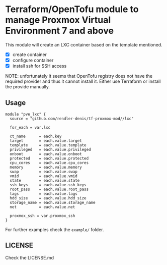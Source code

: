 # Terraform/OpenTofu module to manage Proxmox Virtual Environment 7 and above

This module will create an LXC container based on the template mentioned.

- [x] create container
- [x] configure container
- [x] install ssh for SSH access

NOTE: unfortunately it seems that OpenTofu registry does not have the required
provider and thus it cannot install it. Either use Terraform or install the provide
manually.

## Usage

```hcl
module "pve_lxc" {
  source = "github.com/rendler-denis/tf-proxmox-mod//lxc"

  for_each = var.lxc

  ct_name      = each.key
  target       = each.value.target
  template     = each.value.template
  privileged   = each.value.privileged
  onboot       = each.value.onboot
  protected    = each.value.protected
  cpu_cores    = each.value.cpu_cores
  memory       = each.value.memory
  swap         = each.value.swap
  vmid         = each.value.vmid
  state        = each.value.state
  ssh_keys     = each.value.ssh_keys
  root_pass    = each.value.root_pass
  tags         = each.value.tags
  hdd_size     = each.value.hdd_size
  storage_name = each.value.storage_name
  net          = each.value.net

  proxmox_ssh = var.proxmox_ssh
}
```

For further examples check the `example/` folder.

## LICENSE

Check the LICENSE.md
